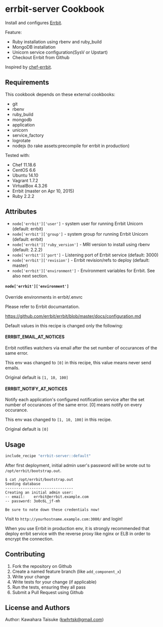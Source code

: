 errbit-server Cookbook
======================

Install and configures [Errbit](https://github.com/errbit/errbit).

Feature:

* Ruby installation using rbenv and ruby_build
* MongoDB installation
* Unicorn service configuration(SysV or Upstart)
* Checkout Errbit from Github

Inspired by [chef-errbit](https://github.com/millisami/chef-errbit).

Requirements
------------

This cookbook depends on these external cookbooks:

- git
- rbenv
- ruby_build
- mongodb
- application
- unicorn
- service_factory
- logrotate
- nodejs (to rake assets:precompile for errbit in production)

Tested with:

* Chef 11.18.6
* CentOS 6.6
* Ubuntu 14.10
* Vagrant 1.7.2
* VirtualBox 4.3.26
* Errbit (master on Apr 10, 2015)
* Ruby 2.2.2

Attributes
----------

* `node['errbit']['user']` - system user for running Errbit Unicorn (default: errbit)
* `node['errbit']['group']` - system group for running Errbit Unicorn (default: errbit)
* `node['errbit']['ruby_version']` - MRI version to install using rbenv (default: 2.2.2)
* `node['errbit']['port']` - Listening port of Errbit service (default: 3000)
* `node['errbit']['revision']` - Errbit revision/refs to deploy (default: master)
* `node['errbit']['environment']` - Environment variables for Errbit. See also next section.

#### `node['errbit']['environment']`

Override environments in errbit/.envrc

Please refer to Errbit documantation.

https://github.com/errbit/errbit/blob/master/docs/configuration.md

Default values in this recipe is changed only the following:

#### ERRBIT_EMAIL_AT_NOTICES 

Errbit notifies watchers via email after the set number of occurances of the same error.

This env was changed to `[0]` in this recipe, this value means never send emails.

Original default is `[1, 10, 100]`

#### ERRBIT_NOTIFY_AT_NOTICES

Notify each application's configured notification service after the set number of occurances
of the same error. [0] means notify on every occurance.

This env was changed to `[1, 10, 100]` in this recipe.

Original default is `[0]`

Usage
-----

```ruby
include_recipe "errbit-server::default"
```

After first deployment, initial admin user's password will be wrote out to `/opt/errbit/bootstrap.out`.

```
$ cat /opt/errbit/bootstrap.out
Seeding database
-------------------------------
Creating an initial admin user:
-- email:    errbit@errbit.example.com
-- password: 3o0c6L_jf-mh

Be sure to note down these credentials now!
```

Visit to `http://yourhostname.example.com:3000/` and login!

When you use Errbit in production env,
it is strongly recommended that deploy errbit service with the reverse proxy like nginx or ELB
in order to encrypt the connection.

Contributing
------------

1. Fork the repository on Github
2. Create a named feature branch (like `add_component_x`)
3. Write your change
4. Write tests for your change (if applicable)
5. Run the tests, ensuring they all pass
6. Submit a Pull Request using Github

License and Authors
-------------------
Author: Kawahara Taisuke (kwhrtsk@gmail.com)
